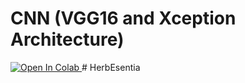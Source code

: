 # CNN (VGG16 and Xception Architecture)
<span>
  <a href="https://colab.research.google.com/github/Darrehan/Projects/blob/main/ML%20Projects/MedicinalPlantSystem/model/models.ipynb">
    <img src="https://colab.research.google.com/assets/colab-badge.svg" alt="Open In Colab"/>
  </a>
</span>
# HerbEsentia
